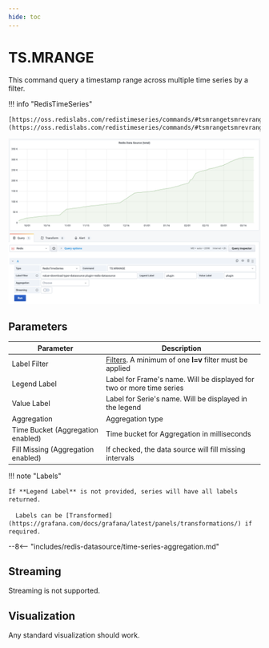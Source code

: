 ```yaml
---
hide: toc
---
```


# TS.MRANGE

This command query a timestamp range across multiple time series by a filter.

!!! info "RedisTimeSeries"

    [https://oss.redislabs.com/redistimeseries/commands/#tsmrangetsmrevrange](https://oss.redislabs.com/redistimeseries/commands/#tsmrangetsmrevrange)

![TS.MRANGE](../../images/redis-datasource/commands/ts-mrange.png)

## Parameters

| Parameter                          | Description                                                                                                               |
| ---------------------------------- | ------------------------------------------------------------------------------------------------------------------------- |
| Label Filter                       | [Filters](https://oss.redislabs.com/redistimeseries/commands/#filtering). A minimum of one **l=v** filter must be applied |
| Legend Label                       | Label for Frame's name. Will be displayed for two or more time series                                                     |
| Value Label                        | Label for Serie's name. Will be displayed in the legend                                                                   |
| Aggregation                        | Aggregation type                                                                                                          |
| Time Bucket (Aggregation enabled)  | Time bucket for Aggregation in milliseconds                                                                               |
| Fill Missing (Aggregation enabled) | If checked, the data source will fill missing intervals                                                                   |

!!! note "Labels"

    If **Legend Label** is not provided, series will have all labels returned.

      Labels can be [Transformed](https://grafana.com/docs/grafana/latest/panels/transformations/) if required.

--8<-- "includes/redis-datasource/time-series-aggregation.md"

## Streaming

Streaming is not supported.

## Visualization

Any standard visualization should work.
